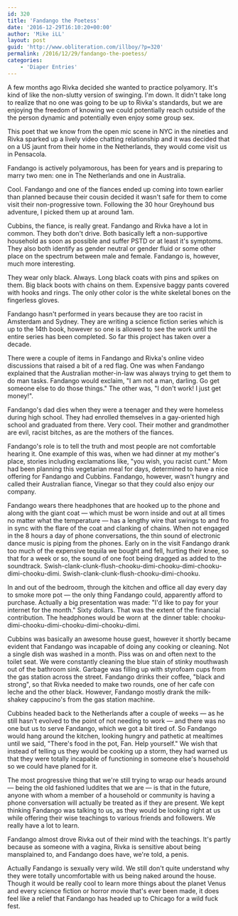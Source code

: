 ```yaml
---
id: 320
title: 'Fandango the Poetess'
date: '2016-12-29T16:10:20+00:00'
author: 'Mike iLL'
layout: post
guid: 'http://www.obliteration.com/illboy/?p=320'
permalink: /2016/12/29/fandango-the-poetess/
categories:
    - 'Diaper Entries'
---
```


A few months ago Rivka decided she wanted to practice polyamory. It's kind of like the non-slutty version of swinging. I'm down. It didn't take long to realize that no one was going to be up to Rivka's standards, but we are enjoying the freedom of knowing we could potentially reach outside of the the person dynamic and potentially even enjoy some group sex.

This poet that we know from the open mic scene in NYC in the nineties and Rivka sparked up a lively video chatting relationship and it was decided that on a US jaunt from their home in the Netherlands, they would come visit us in Pensacola.

Fandango is actively polyamorous, has been for years and is preparing to marry two men: one in The Netherlands and one in Australia.

Cool. Fandango and one of the fiances ended up coming into town earlier than planned because their cousin decided it wasn't safe for them to come visit their non-progressive town. Following the 30 hour Greyhound bus adventure, I picked them up at around 1am.

Cubbins, the fiance, is really great. Fandango and Rivka have a lot in common. They both don't drive. Both basically left a non-supportive household as soon as possible and suffer PSTD or at least it's symptoms. They also both identify as gender neutral or gender fluid or some other place on the spectrum between male and female. Fandango is, however, much more interesting.

They wear only black. Always. Long black coats with pins and spikes on them. Big black boots with chains on them. Expensive baggy pants covered with hooks and rings. The only other color is the white skeletal bones on the fingerless gloves.

Fandango hasn't performed in years because they are too racist in Amsterdam and Sydney. They are writing a science fiction series which is up to the 14th book, however so one is allowed to see the work until the entire series has been completed. So far this project has taken over a decade.

There were a couple of items in Fandango and Rivka's online video discussions that raised a bit of a red flag. One was when Fandango explained that the Australian mother-in-law was always trying to get them to do man tasks. Fandango would exclaim, "I am not a man, darling. Go get someone else to do those things." The other was, "I don't work! I just get money!".

Fandango's dad dies when they were a teenager and they were homeless during high school. They had enrolled themselves in a gay-oriented high school and graduated from there. Very cool. Their mother and grandmother are evil, racist bitches, as are the mothers of the fiances.

Fandango's role is to tell the truth and most people are not comfortable hearing it. One example of this was, when we had dinner at my mother's place, stories including exclamations like, "you wish, you racist cunt." Mom had been planning this vegetarian meal for days, determined to have a nice offering for Fandango and Cubbins. Fandango, however, wasn't hungry and called their Australian fiance, Vinegar so that they could also enjoy our company.

Fandango wears there headphones that are hooked up to the phone and along with the giant coat — which must be worn inside and out at all times no matter what the temperature — has a lengthy wire that swings to and fro in sync with the flare of the coat and clanking of chains. When not engaged in the 8 hours a day of phone conversations, the thin sound of electronic dance music is piping from the phones. Early on in the visit Fandango drank too much of the expensive tequila we bought and fell, hurting their knee, so that for a week or so, the sound of one foot being dragged as added to the soundtrack. Swish-clank-clunk-flush-chooku-dimi-chooku-dimi-chooku-dimi-chooku-dimi. Swish-clank-clunk-flush-chooku-dimi-chooku.

In and out of the bedroom, through the kitchen and office all day every day to smoke more pot — the only thing Fandango could, apparently afford to purchase. Actually a big presentation was made: "I'd like to pay for your internet for the month." Sixty dollars. That was the extent of the financial contribution. The headphones would be worn at  the dinner table: chooku-dimi-chooku-dimi-chooku-dimi-chooku-dimi.

Cubbins was basically an awesome house guest, however it shortly became evident that Fandango was incapable of doing any cooking or cleaning. Not a single dish was washed in a month. Piss was on and often next to the toilet seat. We were constantly cleaning the blue stain of stinky mouthwash out of the bathroom sink. Garbage was filling up with styrofoam cups from the gas station across the street. Fandango drinks their coffee, "black and strong", so that Rivka needed to make two rounds, one of her cafe con leche and the other black. However, Fandango mostly drank the milk-shakey cappucino's from the gas station machine.

Cubbins headed back to the Netherlands after a couple of weeks — as he still hasn't evolved to the point of not needing to work — and there was no one but us to serve Fandango, which we got a bit tired of. So Fandango would hang around the kitchen, looking hungry and pathetic at mealtimes until we said, "There's food in the pot, Fan. Help yourself." We wish that instead of telling us they would be cooking up a storm, they had warned us that they were totally incapable of functioning in someone else's household so we could have planed for it.

The most progressive thing that we're still trying to wrap our heads around — being the old fashioned luddites that we are — is that in the future, anyone with whom a member of a household or community is having a phone conversation will actually be treated as if they are present. We kept thinking Fandango was talking to us, as they would be looking right at us while offering their wise teachings to various friends and followers. We really have a lot to learn.

Fandango almost drove Rivka out of their mind with the teachings. It's partly because as someone with a vagina, Rivka is sensitive about being mansplained to, and Fandango does have, we're told, a penis.

Actually Fandango is sexually very wild. We still don't quite understand why they were totally uncomfortable with us being naked around the house. Though it would be really cool to learn more things about the planet Venus and every science fiction or horror movie that's ever been made, it does feel like a relief that Fandango has headed up to Chicago for a wild fuck fest.